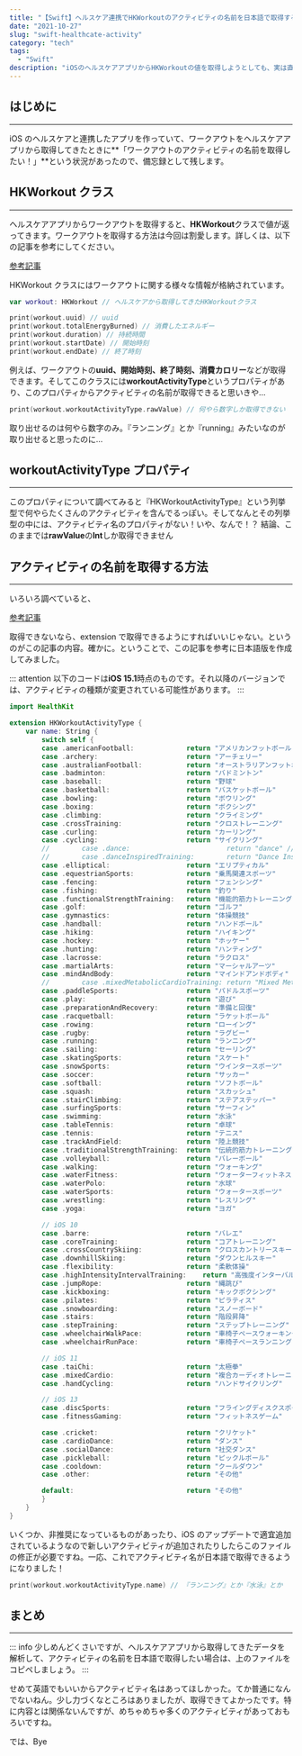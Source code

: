```yaml
---
title: "【Swift】ヘルスケア連携でHKWorkoutのアクティビティの名前を日本語で取得する"
date: "2021-10-27"
slug: "swift-healthcate-activity"
category: "tech"
tags:
  - "Swift"
description: "iOSのヘルスケアアプリからHKWorkoutの値を取得しようとしても、実は直接は取得することができません。今回はSwiftを使って、そのヘルスケアのアクティビティ名を取得する方法を紹介します。"
---
```


## はじめに

---

iOS のヘルスケアと連携したアプリを作っていて、ワークアウトをヘルスケアアプリから取得してきたときに**「ワークアウトのアクティビティの名前を取得したい！」**という状況があったので、備忘録として残します。

## HKWorkout クラス

---

ヘルスケアアプリからワークアウトを取得すると、**HKWorkout**クラスで値が返ってきます。ワークアウトを取得する方法は今回は割愛します。詳しくは、以下の記事を参考にしてください。

[参考記事](https://qiita.com/mag-chang/items/e0f39b8c4794b71d858d)

HKWorkout クラスにはワークアウトに関する様々な情報が格納されています。

```swift
var workout: HKWorkout // ヘルスケアから取得してきたHKWorkoutクラス

print(workout.uuid) // uuid
print(workout.totalEnergyBurned) // 消費したエネルギー
print(workout.duration) // 持続時間
print(workout.startDate) // 開始時刻
print(workout.endDate) // 終了時刻
```

例えば、ワークアウトの**uuid、開始時刻、終了時刻、消費カロリー**などが取得できます。そしてこのクラスには**workoutActivityType**というプロパティがあり、このプロパティからアクティビティの名前が取得できると思いきや...

```swift
print(workout.workoutActivityType.rawValue) // 何やら数字しか取得できない
```

取り出せるのは何やら数字のみ。『ランニング』とか『running』みたいなのが取り出せると思ったのに...

## workoutActivityType プロパティ

---

このプロパティについて調べてみると『HKWorkoutActivityType』という列挙型で何やらたくさんのアクティビティを含んでるっぽい。そしてなんとその列挙型の中には、アクティビティ名のプロパティがない！いや、なんで！？
結論、このままでは**rawValue**の**Int**しか取得できません

## アクティビティの名前を取得する方法

---

いろいろ調べていると、

[参考記事](https://stackoverflow.com/questions/30175237/how-to-get-the-name-of-hkworkoutactivitytype-in-healthkit)

取得できないなら、extension で取得できるようにすればいいじゃない。というのがこの記事の内容。確かに。ということで、この記事を参考に日本語版を作成してみました。

::: attention
以下のコードは**iOS 15.1**時点のものです。それ以降のバージョンでは、アクティビティの種類が変更されている可能性があります。
:::

```swift
import HealthKit

extension HKWorkoutActivityType {
    var name: String {
        switch self {
        case .americanFootball:             return "アメリカンフットボール"
        case .archery:                      return "アーチェリー"
        case .australianFootball:           return "オーストラリアンフットボール"
        case .badminton:                    return "バドミントン"
        case .baseball:                     return "野球"
        case .basketball:                   return "バスケットボール"
        case .bowling:                      return "ボウリング"
        case .boxing:                       return "ボクシング"
        case .climbing:                     return "クライミング"
        case .crossTraining:                return "クロストレーニング"
        case .curling:                      return "カーリング"
        case .cycling:                      return "サイクリング"
        //        case .dance:                        return "dance" // deprecated
        //        case .danceInspiredTraining:        return "Dance Inspired Training" // deprecated
        case .elliptical:                   return "エリプティカル"
        case .equestrianSports:             return "乗馬関連スポーツ"
        case .fencing:                      return "フェンシング"
        case .fishing:                      return "釣り"
        case .functionalStrengthTraining:   return "機能的筋力トレーニング"
        case .golf:                         return "ゴルフ"
        case .gymnastics:                   return "体操競技"
        case .handball:                     return "ハンドボール"
        case .hiking:                       return "ハイキング"
        case .hockey:                       return "ホッケー"
        case .hunting:                      return "ハンティング"
        case .lacrosse:                     return "ラクロス"
        case .martialArts:                  return "マーシャルアーツ"
        case .mindAndBody:                  return "マインドアンドボディ"
        //        case .mixedMetabolicCardioTraining: return "Mixed Metabolic Cardio Training" // deprecated
        case .paddleSports:                 return "パドルスポーツ"
        case .play:                         return "遊び"
        case .preparationAndRecovery:       return "準備と回復"
        case .racquetball:                  return "ラケットボール"
        case .rowing:                       return "ローイング"
        case .rugby:                        return "ラグビー"
        case .running:                      return "ランニング"
        case .sailing:                      return "セーリング"
        case .skatingSports:                return "スケート"
        case .snowSports:                   return "ウインタースポーツ"
        case .soccer:                       return "サッカー"
        case .softball:                     return "ソフトボール"
        case .squash:                       return "スカッシュ"
        case .stairClimbing:                return "ステアステッパー"
        case .surfingSports:                return "サーフィン"
        case .swimming:                     return "水泳"
        case .tableTennis:                  return "卓球"
        case .tennis:                       return "テニス"
        case .trackAndField:                return "陸上競技"
        case .traditionalStrengthTraining:  return "伝統的筋力トレーニング"
        case .volleyball:                   return "バレーボール"
        case .walking:                      return "ウォーキング"
        case .waterFitness:                 return "ウォーターフィットネス"
        case .waterPolo:                    return "水球"
        case .waterSports:                  return "ウォータースポーツ"
        case .wrestling:                    return "レスリング"
        case .yoga:                         return "ヨガ"

        // iOS 10
        case .barre:                        return "バレエ"
        case .coreTraining:                 return "コアトレーニング"
        case .crossCountrySkiing:           return "クロスカントリースキー"
        case .downhillSkiing:               return "ダウンヒルスキー"
        case .flexibility:                  return "柔軟体操"
        case .highIntensityIntervalTraining:    return "高強度インターバルトレーニング"
        case .jumpRope:                     return "縄跳び"
        case .kickboxing:                   return "キックボクシング"
        case .pilates:                      return "ピラティス"
        case .snowboarding:                 return "スノーボード"
        case .stairs:                       return "階段昇降"
        case .stepTraining:                 return "ステップトレーニング"
        case .wheelchairWalkPace:           return "車椅子ペースウォーキング"
        case .wheelchairRunPace:            return "車椅子ペースランニング"

        // iOS 11
        case .taiChi:                       return "太極拳"
        case .mixedCardio:                  return "複合カーディオトレーニング"
        case .handCycling:                  return "ハンドサイクリング"

        // iOS 13
        case .discSports:                   return "フライングディスクスポーツ"
        case .fitnessGaming:                return "フィットネスゲーム"

        case .cricket:                      return "クリケット"
        case .cardioDance:                  return "ダンス"
        case .socialDance:                  return "社交ダンス"
        case .pickleball:                   return "ピックルボール"
        case .cooldown:                     return "クールダウン"
        case .other:                        return "その他"

        default:                            return "その他"
        }
    }
}
```

いくつか、非推奨になっているものがあったり、iOS のアップデートで適宜追加されているようなので新しいアクティビティが追加されたりしたらこのファイルの修正が必要ですね。一応、これでアクティビティ名が日本語で取得できるようになりました！

```swift
print(workout.workoutActivityType.name) // 『ランニング』とか『水泳』とか
```

## まとめ

---

::: info
少しめんどくさいですが、ヘルスケアアプリから取得してきたデータを解析して、アクティビティの名前を日本語で取得したい場合は、上のファイルをコピペしましょう。
:::

せめて英語でもいいからアクティビティ名はあってほしかった。てか普通になんでないねん。少し力づくなところはありましたが、取得できてよかったです。特に内容とは関係ないんですが、めちゃめちゃ多くのアクティビティがあっておもろいですね。

では、Bye
